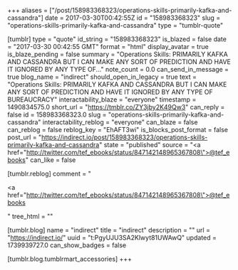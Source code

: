 +++
aliases = ["/post/158983368323/operations-skills-primarily-kafka-and-cassandra"]
date = 2017-03-30T00:42:55Z
id = "158983368323"
slug = "operations-skills-primarily-kafka-and-cassandra"
type = "tumblr-quote"

[tumblr]
type = "quote"
id_string = "158983368323"
is_blazed = false
date = "2017-03-30 00:42:55 GMT"
format = "html"
display_avatar = true
is_blaze_pending = false
summary = "Operations Skills: PRIMARILY KAFKA AND CASSANDRA BUT I CAN MAKE ANY SORT OF PREDICTION AND HAVE IT IGNORED BY ANY TYPE OF..."
note_count = 0.0
can_send_in_message = true
blog_name = "indirect"
should_open_in_legacy = true
text = "Operations Skills: PRIMARILY KAFKA AND CASSANDRA BUT I CAN MAKE ANY SORT OF PREDICTION AND HAVE IT IGNORED BY ANY TYPE OF BUREAUCRACY"
interactability_blaze = "everyone"
timestamp = 1490834575.0
short_url = "https://tmblr.co/ZY3jby2K49Qw3"
can_reply = false
id = 158983368323.0
slug = "operations-skills-primarily-kafka-and-cassandra"
interactability_reblog = "everyone"
can_blaze = false
can_reblog = false
reblog_key = "EhAFT3wi"
is_blocks_post_format = false
post_url = "https://indirect.io/post/158983368323/operations-skills-primarily-kafka-and-cassandra"
state = "published"
source = "<a href=\"http://twitter.com/tef_ebooks/status/847142148965367808\">@tef_ebooks</a>"
can_like = false

[tumblr.reblog]
comment = "<p><a href=\"http://twitter.com/tef_ebooks/status/847142148965367808\">@tef_ebooks</a></p>"
tree_html = ""

[tumblr.blog]
name = "indirect"
title = "indirect"
description = ""
url = "https://indirect.io/"
uuid = "t:PgyUJU3SA2Klwyt81UWAwQ"
updated = 1739939727.0
can_show_badges = false

[tumblr.blog.tumblrmart_accessories]
+++
